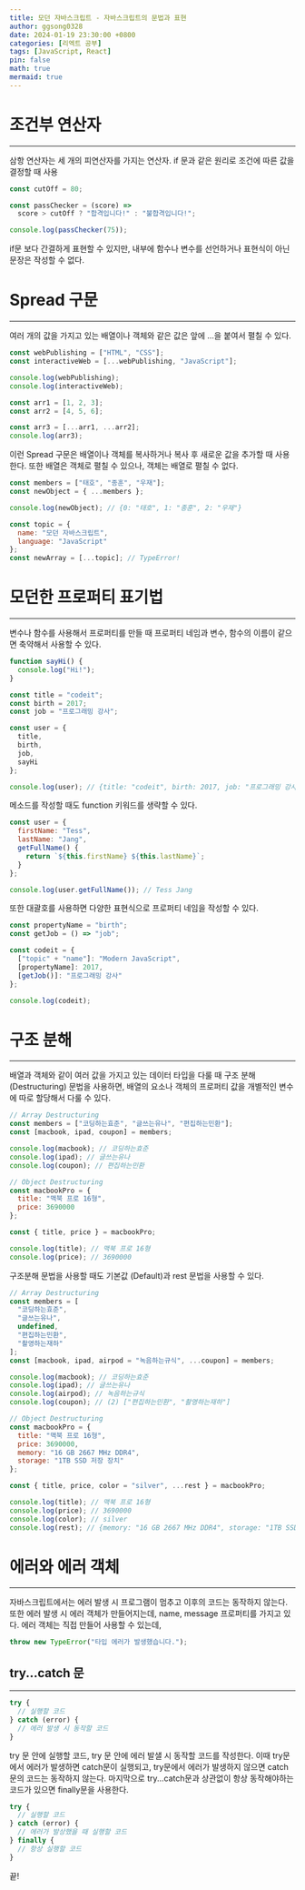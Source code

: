 ```yaml
---
title: 모던 자바스크립트 - 자바스크립트의 문법과 표현
author: ggsong0328
date: 2024-01-19 23:30:00 +0800
categories: [리엑트 공부]
tags: [JavaScript, React]
pin: false
math: true
mermaid: true
---
```


# 조건부 연산자

---

삼항 연산자는 세 개의 피연산자를 가지는 연산자.
if 문과 같은 원리로 조건에 따른 값을 결정할 때 사용

```javascript
const cutOff = 80;

const passChecker = (score) =>
  score > cutOff ? "합격입니다!" : "불합격입니다!";

console.log(passChecker(75));
```

if문 보다 간결하게 표현할 수 있지만, 내부에 함수나 변수를 선언하거나 표현식이 아닌 문장은 작성할 수 없다.

# Spread 구문

---

여러 개의 값을 가지고 있는 배열이나 객체와 같은 값은 앞에 ...을 붙여서 펼칠 수 있다.

```javascript
const webPublishing = ["HTML", "CSS"];
const interactiveWeb = [...webPublishing, "JavaScript"];

console.log(webPublishing);
console.log(interactiveWeb);

const arr1 = [1, 2, 3];
const arr2 = [4, 5, 6];

const arr3 = [...arr1, ...arr2];
console.log(arr3);
```

이런 Spread 구문은 배열이나 객체를 복사하거나 복사 후 새로운 값을 추가할 때 사용한다.
또한 배열은 객체로 펼칠 수 있으나, 객체는 배열로 펼칠 수 없다.

```javascript
const members = ["태호", "종훈", "우재"];
const newObject = { ...members };

console.log(newObject); // {0: "태호", 1: "종훈", 2: "우재"}

const topic = {
  name: "모던 자바스크립트",
  language: "JavaScript"
};
const newArray = [...topic]; // TypeError!
```

# 모던한 프로퍼티 표기법

---

변수나 함수를 사용해서 프로퍼티를 만들 때 프로퍼티 네임과 변수, 함수의 이름이 같으면 축약해서 사용할 수 있다.

```javascript
function sayHi() {
  console.log("Hi!");
}

const title = "codeit";
const birth = 2017;
const job = "프로그래밍 강사";

const user = {
  title,
  birth,
  job,
  sayHi
};

console.log(user); // {title: "codeit", birth: 2017, job: "프로그래밍 강사", sayHi: ƒ}
```

메소드를 작성할 때도 function 키워드를 생략할 수 있다.

```javascript
const user = {
  firstName: "Tess",
  lastName: "Jang",
  getFullName() {
    return `${this.firstName} ${this.lastName}`;
  }
};

console.log(user.getFullName()); // Tess Jang
```

또한 대괄호를 사용하면 다양한 표현식으로 프로퍼티 네임을 작성할 수 있다.

```javascript
const propertyName = "birth";
const getJob = () => "job";

const codeit = {
  ["topic" + "name"]: "Modern JavaScript",
  [propertyName]: 2017,
  [getJob()]: "프로그래밍 강사"
};

console.log(codeit);
```

# 구조 분해

---

배열과 객체와 같이 여러 값을 가지고 있는 데이터 타입을 다룰 때 구조 분해 (Destructuring) 문법을 사용하면,
배열의 요소나 객체의 프로퍼티 값을 개별적인 변수에 따로 할당해서 다룰 수 있다.

```javascript
// Array Destructuring
const members = ["코딩하는효준", "글쓰는유나", "편집하는민환"];
const [macbook, ipad, coupon] = members;

console.log(macbook); // 코딩하는효준
console.log(ipad); // 글쓰는유나
console.log(coupon); // 편집하는민환

// Object Destructuring
const macbookPro = {
  title: "맥북 프로 16형",
  price: 3690000
};

const { title, price } = macbookPro;

console.log(title); // 맥북 프로 16형
console.log(price); // 3690000
```

구조분해 문법을 사용할 때도 기본값 (Default)과 rest 문법을 사용할 수 있다.

```javascript
// Array Destructuring
const members = [
  "코딩하는효준",
  "글쓰는유나",
  undefined,
  "편집하는민환",
  "촬영하는재하"
];
const [macbook, ipad, airpod = "녹음하는규식", ...coupon] = members;

console.log(macbook); // 코딩하는효준
console.log(ipad); // 글쓰는유나
console.log(airpod); // 녹음하는규식
console.log(coupon); // (2) ["편집하는민환", "촬영하는재하"]

// Object Destructuring
const macbookPro = {
  title: "맥북 프로 16형",
  price: 3690000,
  memory: "16 GB 2667 MHz DDR4",
  storage: "1TB SSD 저장 장치"
};

const { title, price, color = "silver", ...rest } = macbookPro;

console.log(title); // 맥북 프로 16형
console.log(price); // 3690000
console.log(color); // silver
console.log(rest); // {memory: "16 GB 2667 MHz DDR4", storage: "1TB SSD 저장 장치"}
```

# 에러와 에러 객체

---

자바스크립트에서는 에러 발생 시 프로그램이 멈추고 이후의 코드는 동작하지 않는다.
또한 에러 발생 시 에러 객체가 만들어지는데, name, message 프로퍼티를 가지고 있다.
에러 객체는 직접 만들어 사용할 수 있는데,

```javascript
throw new TypeError("타입 에러가 발생했습니다.");
```

## try...catch 문

---

```javascript
try {
  // 실행할 코드
} catch (error) {
  // 에러 발생 시 동작할 코드
}
```

try 문 안에 실행할 코드, try 문 안에 에러 발샐 시 동작할 코드를 작성한다.
이때 try문에서 에러가 발생하면 catch문이 실행되고, try문에서 에러가 발생하지 않으면 catch문의 코드는 동작하지 않는다.
마지막으로 try...catch문과 상관없이 항상 동작해야하는 코드가 있으면 finally문을 사용한다.

```javascript
try {
  // 실행할 코드
} catch (error) {
  // 에러가 발상했을 때 실행할 코드
} finally {
  // 항상 실행할 코드
}
```

끝!
